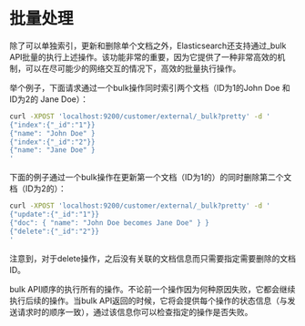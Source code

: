 # 批量处理

除了可以单独索引，更新和删除单个文档之外，Elasticsearch还支持通过\_bulk API批量的执行上述操作。该功能非常的重要，因为它提供了一种非常高效的机制，可以在尽可能少的网络交互的情况下，高效的批量执行操作。

举个例子，下面请求通过一个bulk操作同时索引两个文档（ID为1的John Doe 和 ID为2的 Jane Doe）：

```bash
curl -XPOST 'localhost:9200/customer/external/_bulk?pretty' -d '
{"index":{"_id":"1"}}
{"name": "John Doe" }
{"index":{"_id":"2"}}
{"name": "Jane Doe" }
'
```

下面的例子通过一个bulk操作在更新第一个文档（ID为1的）的同时删除第二个文档（ID为2的）：

```bash
curl -XPOST 'localhost:9200/customer/external/_bulk?pretty' -d '
{"update":{"_id":"1"}}
{"doc": { "name": "John Doe becomes Jane Doe" } }
{"delete":{"_id":"2"}}
'
```

注意到，对于delete操作，之后没有关联的文档信息而只需要指定需要删除的文档ID。

bulk API顺序的执行所有的操作。不论前一个操作因为何种原因失败，它都会继续执行后续的操作。当bulk API返回的时候，它将会提供每个操作的状态信息（与发送请求时的顺序一致），通过该信息你可以检查指定的操作是否失败。

